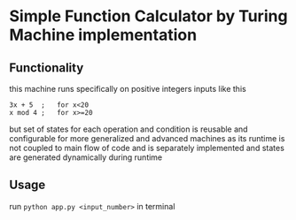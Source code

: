 # Simple Function Calculator by Turing Machine implementation

## Functionality
this machine runs specifically on positive integers inputs like this

    3x + 5  ;   for x<20
    x mod 4 ;   for x>=20

but set of states for each operation and condition is reusable and configurable for more generalized and advanced machines as its runtime is not coupled to main flow of code and is separately implemented and states are generated dynamically during runtime

## Usage
run `python app.py <input_number>` in terminal